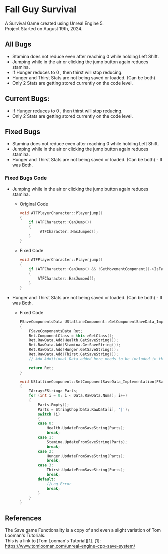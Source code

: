 # Fall Guy Survival

A Survival Game created using Unreal Engine 5.  
Project Started on August 19th, 2024.

## All Bugs
- Stamina does not reduce even after reaching 0 while holding Left Shift.
- Jumping while in the air or clicking the jump button again reduces stamina.
- If Hunger reduces to 0 , then thirst will stop reducing.
- Hunger and Thirst Stats are not being saved or loaded. (Can be both)
- Only 2 Stats are getting stored currently on the code level.

## Current Bugs:
- If Hunger reduces to 0 , then thirst will stop reducing.
- Only 2 Stats are getting stored currently on the code level.

## Fixed Bugs
- Stamina does not reduce even after reaching 0 while holding Left Shift.
- Jumping while in the air or clicking the jump button again reduces stamina.
- Hunger and Thirst Stats are not being saved or loaded. (Can be both) - It was Both.

### Fixed Bugs Code
- Jumping while in the air or clicking the jump button again reduces stamina.
  
	- Original Code
 		```cpp
  		void ATFPlayerCharacter::Playerjump()
  		{
	  		if (ATFCharacter::CanJump())
	  		{
		 		 ATFCharacter::HasJumped();
	  		}
  		}
   
	- Fixed Code
   		```cpp
     	void ATFPlayerCharacter::Playerjump()
		{
			if (ATFCharacter::CanJump() && !GetMovementComponent()->IsFalling())
			{
				ATFCharacter::HasJumped();
			}
		}
- Hunger and Thirst Stats are not being saved or loaded. (Can be both) - It was Both.
   
	- Fixed Code
   		```cpp
     	FSaveComponentsData UStatlineComponent::GetComponentSaveData_Implementation()
		{
			FSaveComponentsData Ret;
			Ret.ComponentClass = this->GetClass();
			Ret.RawData.Add(Health.GetSaveString());
			Ret.RawData.Add(Stamina.GetSaveString());
			Ret.RawData.Add(Hunger.GetSaveString());
			Ret.RawData.Add(Thirst.GetSaveString());
			// Add Additional Data added here needs to be included in the SetComponentsSaveData_Implementation().
		
			return Ret;
		}

		void UStatlineComponent::SetComponentSaveData_Implementation(FSaveComponentsData Data)
		{
			TArray<FString> Parts;
			for (int i = 0; i < Data.RawData.Num(); i++)
			{
				Parts.Empty();
				Parts = StringChop(Data.RawData[i], '|');
				switch (i)
				{
				case 0:
					Health.UpdateFromSaveString(Parts);
					break;
				case 1:
					Stamina.UpdateFromSaveString(Parts);
					break;
				case 2:
					Hunger.UpdateFromSaveString(Parts);
					break;
				case 3:
					Thirst.UpdateFromSaveString(Parts);
					break;
				default:
					//Log Error
					break;
				}
			}
		}

## References
The Save game Functionality is a copy of and even a slight variation of Tom Looman's Tutorials.  
This is a link to [Tom Looman's Tutorial][1].
[1]: https://www.tomlooman.com/unreal-engine-cpp-save-system/
